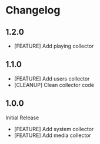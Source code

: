 # Changelog

## 1.2.0

* [FEATURE] Add playing collector

## 1.1.0

* [FEATURE] Add users collector
* [CLEANUP] Clean collector code

## 1.0.0

Initial Release

* [FEATURE] Add system collector
* [FEATURE] Add media collector